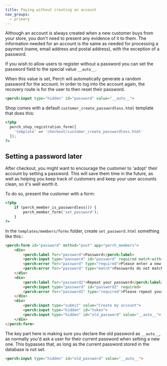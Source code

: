 ```yaml
---
title: Paying without creating an account
nav_groups:
  - primary
---
```


Although an account is always created when a new customer buys from your store, you don't need to present any evidence of it to them. The information needed for an account is the same as needed for processing a payment (name, email address and postal address), with the exception of a password.

If you wish to allow users to register without a password you can set the password field to the special value `__auto__`.

When this value is set, Perch will automatically generate a random password for the account. In order to log into the account again, the recovery route is for the user to then reset their password.

```html
<perch:input type="hidden" id="password" value="__auto__">
```

Shop comes with a default `customer_create_passwordless.html` template that does this:

```php
<?php
  perch_shop_registration_form([
    'template' => 'checkout/customer_create_passwordless.html'
  ]);
?>
```

## Setting a password later

After checkout, you might want to encourage the customer to 'adopt' their account by setting a password. This will save them time in the future, as well as helping you keep track of customers and keep your user accounts clean, so it's well worth it.

To do so, present the customer with a form:

```php
<?php
	if (perch_member_is_passwordless()) {
		perch_member_form('set_password');
	}
?>
```

In the `templates/members/forms` folder, create `set_password.html` something like this::

```html
<perch:form id="password" method="post" app="perch_members">
	<div>
		<perch:label for="password">Password</perch:label>
		<perch:input type="password" id="password" required match-with="password2">
		<perch:error for="password" type="required">Please enter a new password</perch:error>
		<perch:error for="password" type="match">Passwords do not match</perch:error>
	</div>
	<div>
		<perch:label for="password2">Repeat your password</perch:label>
		<perch:input type="password" id="password2" required>
		<perch:error for="password2" type="required">Please repeat your password</perch:error>
	</div>
	<div>
		<perch:input type="submit" value="Create my account">
		<perch:input type="hidden" id="token">
		<perch:input type="hidden" id="old_password" value="__auto__">
	</div>
</perch:form>
```

The key part here is making sure you declare the old password as `__auto__`, as normally you'd ask a user for their current password when setting a new one. This bypasses that, as long as the current password stored in the database is not set.

```html
<perch:input type="hidden" id="old_password" value="__auto__">
```
